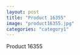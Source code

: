```yaml
---
layout: post
title: "Product 16355"
image: "product16355.jpg"
categories: "category1"
---
```

Product 16355
